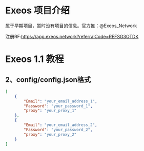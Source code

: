 # Exeos 项目介绍
属于早期项目，暂时没有项目的信息。官方推：@Exeos_Network

注册RF:https://app.exeos.network?referralCode=REFSG3OTDK

# Exeos 1.1 教程

## 2、config/config.json格式
```json
[
    {
        "Email": "your_email_address_1",
        "Password": "your_password_1",
        "proxy": "your_proxy_1"
    },
    {
        "Email": "your_email_address_2",
        "Password": "your_password_2",
        "proxy": "your_proxy_2"
    }
]
```

